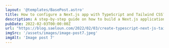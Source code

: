 ```yaml
---
layout: '@templates/BasePost.astro'
title: How to configure a Next.js app with TypeScript and Tailwind CSS?
description: A step-by-step guide on how to build a Next.js application with Typescript and Tailwind CSS.
pubDate: 2022-02-03T00:00:00Z
url: "https://blog.saeloun.com/2022/02/03/create-typescript-next-js-tailwind-application/"
imgSrc: '/assets/images/image-post7.jpeg'
imgAlt: 'Image post 7'
---
```


